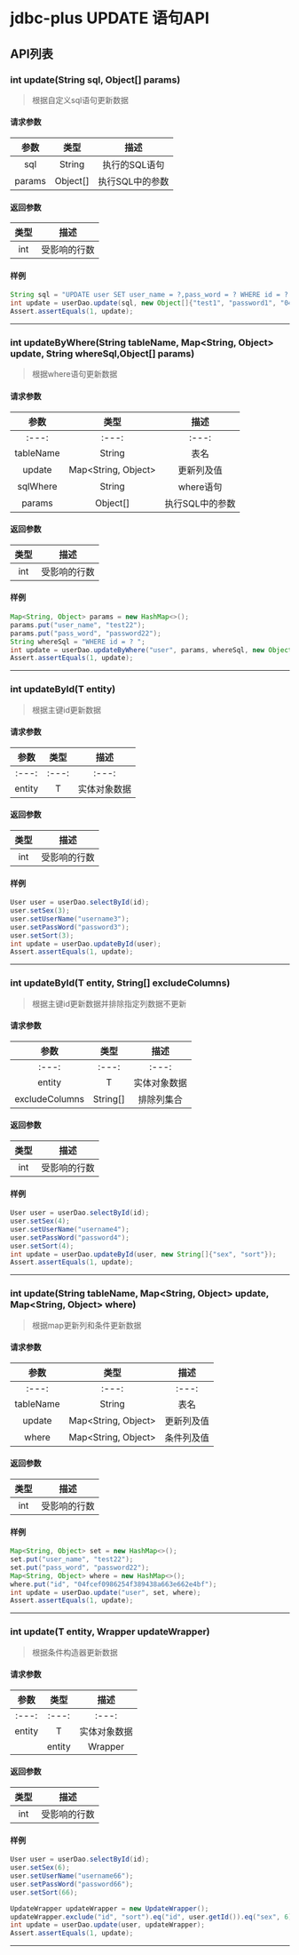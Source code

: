jdbc-plus UPDATE 语句API 
=====
## API列表
### int update(String sql, Object[] params)
> 根据自定义sql语句更新数据
#### 请求参数
|参数|类型|描述 |
| :---:|:---:|:---:|
|sql| String|执行的SQL语句|
|params|Object[]|执行SQL中的参数|
#### 返回参数
|类型|描述| 
| :---:|:---:|
|int| 受影响的行数| 
#### 样例
```java
String sql = "UPDATE user SET user_name = ?,pass_word = ? WHERE id = ? AND sex = ?";
int update = userDao.update(sql, new Object[]{"test1", "password1", "04fcef0986254f389438a663e662e4bf", 0});
Assert.assertEquals(1, update);
```
***

### int updateByWhere(String tableName, Map<String, Object> update, String whereSql,Object[] params)
> 根据where语句更新数据
#### 请求参数
|参数|类型|描述 |
| :---:|:---:|:---:|
| :---:|:---:|:---:|
|tableName| String|表名|
|update|Map<String, Object>|更新列及值|
|sqlWhere|String|where语句|
|params|Object[]|执行SQL中的参数|
#### 返回参数
|类型|描述| 
| :---:|:---:|
|int| 受影响的行数| 
#### 样例
```java
Map<String, Object> params = new HashMap<>();
params.put("user_name", "test22");
params.put("pass_word", "password22");
String whereSql = "WHERE id = ? ";
int update = userDao.updateByWhere("user", params, whereSql, new Object[]{"04fcef0986254f389438a663e662e4bf"});
Assert.assertEquals(1, update);
```
***

### int updateById(T entity)
> 根据主键id更新数据
#### 请求参数
|参数|类型|描述 |
| :---:|:---:|:---:|
| :---:|:---:|:---:|
|entity| T|实体对象数据|
#### 返回参数
|类型|描述| 
| :---:|:---:|
|int| 受影响的行数| 
#### 样例
```java
User user = userDao.selectById(id);
user.setSex(3);
user.setUserName("username3");
user.setPassWord("password3");
user.setSort(3);
int update = userDao.updateById(user);
Assert.assertEquals(1, update);
```
***

### int updateById(T entity, String[] excludeColumns)
> 根据主键id更新数据并排除指定列数据不更新
#### 请求参数
|参数|类型|描述 |
| :---:|:---:|:---:|
| :---:|:---:|:---:|
|entity| T|实体对象数据|
|excludeColumns| String[]|排除列集合|
#### 返回参数
|类型|描述| 
| :---:|:---:|
|int| 受影响的行数| 
#### 样例
```java
User user = userDao.selectById(id);
user.setSex(4);
user.setUserName("username4");
user.setPassWord("password4");
user.setSort(4);
int update = userDao.updateById(user, new String[]{"sex", "sort"});
Assert.assertEquals(1, update);
```
***

### int update(String tableName, Map<String, Object> update, Map<String, Object> where)
> 根据map更新列和条件更新数据
#### 请求参数
|参数|类型|描述 |
| :---:|:---:|:---:|
| :---:|:---:|:---:|
|tableName| String|表名|
|update| Map<String, Object>|更新列及值|
|where|Map<String, Object>|条件列及值|
#### 返回参数
|类型|描述| 
| :---:|:---:|
|int| 受影响的行数| 
#### 样例
```java
Map<String, Object> set = new HashMap<>();
set.put("user_name", "test22");
set.put("pass_word", "password22");
Map<String, Object> where = new HashMap<>();
where.put("id", "04fcef0986254f389438a663e662e4bf");
int update = userDao.update("user", set, where);
Assert.assertEquals(1, update);
```
***

### int update(T entity, Wrapper updateWrapper)
> 根据条件构造器更新数据
#### 请求参数
|参数|类型|描述 |
| :---:|:---:|:---:|
| :---:|:---:|:---:|
|entity| T|实体对象数据|
||entity| Wrapper|条件构造器|
#### 返回参数
|类型|描述| 
| :---:|:---:|
|int| 受影响的行数| 
#### 样例
```java
User user = userDao.selectById(id);
user.setSex(6);
user.setUserName("username66");
user.setPassWord("password66");
user.setSort(66);

UpdateWrapper updateWrapper = new UpdateWrapper();
updateWrapper.exclude("id", "sort").eq("id", user.getId()).eq("sex", 6);
int update = userDao.update(user, updateWrapper);
Assert.assertEquals(1, update);
```
***


